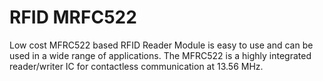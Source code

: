 # RFID MRFC522 
Low cost MFRC522 based RFID Reader Module is easy to use and can be used in a wide range of applications.
The MFRC522 is a highly integrated reader/writer IC for contactless communication at 13.56 MHz.
